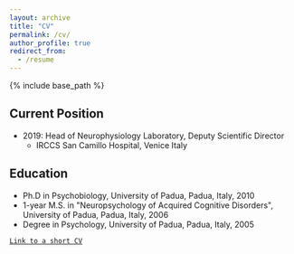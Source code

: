```yaml
---
layout: archive
title: "CV"
permalink: /cv/
author_profile: true
redirect_from:
  - /resume
---
```


{% include base_path %}

## Current Position
* 2019: Head of Neurophysiology Laboratory, Deputy Scientific Director
  * IRCCS San Camillo Hospital, Venice Italy

## Education
* Ph.D in Psychobiology, University of Padua, Padua, Italy, 2010
* 1-year M.S. in "Neuropsychology of Acquired Cognitive Disorders", University of Padua, Padua, Italy, 2006
* Degree in Psychology, University of Padua, Padua, Italy, 2005

[`Link to a short CV`](/files/CV_Arcara_short.pdf) 



